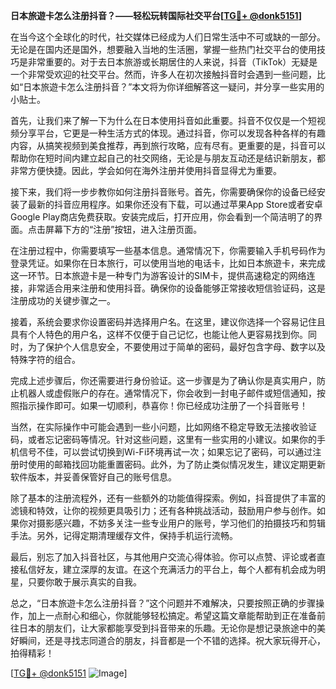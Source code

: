 **日本旅遊卡怎么注册抖音？——轻松玩转国际社交平台[[TG💪+ @donk5151](https://t.me/s/donk5151)]**

在当今这个全球化的时代，社交媒体已经成为人们日常生活中不可或缺的一部分。无论是在国内还是国外，想要融入当地的生活圈，掌握一些热门社交平台的使用技巧是非常重要的。对于去日本旅游或长期居住的人来说，抖音（TikTok）无疑是一个非常受欢迎的社交平台。然而，许多人在初次接触抖音时会遇到一些问题，比如“日本旅遊卡怎么注册抖音？”本文将为你详细解答这一疑问，并分享一些实用的小贴士。

首先，让我们来了解一下为什么在日本使用抖音如此重要。抖音不仅仅是一个短视频分享平台，它更是一种生活方式的体现。通过抖音，你可以发现各种各样的有趣内容，从搞笑视频到美食推荐，再到旅行攻略，应有尽有。更重要的是，抖音可以帮助你在短时间内建立起自己的社交网络，无论是与朋友互动还是结识新朋友，都非常方便快捷。因此，学会如何在海外注册并使用抖音显得尤为重要。

接下来，我们将一步步教你如何注册抖音账号。首先，你需要确保你的设备已经安装了最新的抖音应用程序。如果你还没有下载，可以通过苹果App Store或者安卓Google Play商店免费获取。安装完成后，打开应用，你会看到一个简洁明了的界面。点击屏幕下方的“注册”按钮，进入注册页面。

在注册过程中，你需要填写一些基本信息。通常情况下，你需要输入手机号码作为登录凭证。如果你在日本旅行，可以使用当地的电话卡，比如日本旅遊卡，来完成这一环节。日本旅遊卡是一种专门为游客设计的SIM卡，提供高速稳定的网络连接，非常适合用来注册和使用抖音。确保你的设备能够正常接收短信验证码，这是注册成功的关键步骤之一。

接着，系统会要求你设置密码并选择用户名。在这里，建议你选择一个容易记住且具有个人特色的用户名，这样不仅便于自己记忆，也能让他人更容易找到你。同时，为了保护个人信息安全，不要使用过于简单的密码，最好包含字母、数字以及特殊字符的组合。

完成上述步骤后，你还需要进行身份验证。这一步骤是为了确认你是真实用户，防止机器人或虚假账户的存在。通常情况下，你会收到一封电子邮件或短信通知，按照指示操作即可。如果一切顺利，恭喜你！你已经成功注册了一个抖音账号！

当然，在实际操作中可能会遇到一些小问题，比如网络不稳定导致无法接收验证码，或者忘记密码等情况。针对这些问题，这里有一些实用的小建议。如果你的手机信号不佳，可以尝试切换到Wi-Fi环境再试一次；如果忘记了密码，可以通过注册时使用的邮箱找回功能重置密码。此外，为了防止类似情况发生，建议定期更新软件版本，并妥善保管好自己的账号信息。

除了基本的注册流程外，还有一些额外的功能值得探索。例如，抖音提供了丰富的滤镜和特效，让你的视频更具吸引力；还有各种挑战活动，鼓励用户参与创作。如果你对摄影感兴趣，不妨多关注一些专业用户的账号，学习他们的拍摄技巧和剪辑手法。另外，记得定期清理缓存文件，保持手机运行流畅。

最后，别忘了加入抖音社区，与其他用户交流心得体验。你可以点赞、评论或者直接私信好友，建立深厚的友谊。在这个充满活力的平台上，每个人都有机会成为明星，只要你敢于展示真实的自我。

总之，“日本旅遊卡怎么注册抖音？”这个问题并不难解决，只要按照正确的步骤操作，加上一点耐心和细心，你就能够轻松搞定。希望这篇文章能帮助到正在准备前往日本的朋友们，让大家都能享受到抖音带来的乐趣。无论你是想记录旅途中的美好瞬间，还是寻找志同道合的朋友，抖音都是一个不错的选择。祝大家玩得开心，拍得精彩！

[[TG💪+ @donk5151](https://t.me/s/donk5151) ![Image](https://i.postimg.cc/rwNCRYN7/Snipaste-2025-04-30-17-27-05.png)]